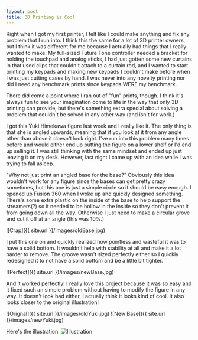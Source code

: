 ```yaml
---
layout: post
title: 3D Printing is Cool
---
```


Right when I got my first printer, I felt like I could make anything and fix any problem that I run into. I think this the same for a lot of 3D printer owners, but I think it was different for me because I actually had things that I really wanted to make. My full-sized Future Tone controller needed a bracket for holding the touchpad and analog sticks, I had just gotten some new curtains in that used clips that couldn't attach to a curtain rod, and I wanted to start printing my keypads and making new keypads I couldn't make before when I was just cutting cases by hand. I was never into any novelty printing nor did I need any benchmark prints since keypads WERE my benchmark.

There did come a point where I ran out of "fun" prints, though. I think it's always fun to see your imagination come to life in the way that only 3D printing can provide, but there's something extra special about solving a problem that couldn't be solved in any other way (and isn't for work.)

I got this Yuki Himekawa figure last week and I really like it. The only thing is that she is angled upwards, meaning that if you look at it from any angle other than above it doesn't look right. I've run into this problem many times before and would either end up putting the figure on a lower shelf or I'd end up selling it. I was still thinking with the same mindset and ended up just leaving it on my desk. However, last night I came up with an idea while I was trying to fall asleep.

"Why not just print an angled base for the base?" Obviously this idea wouldn't work for any figure since the bases can get pretty crazy sometimes, but this one is just a simple circle so it should be easy enough. I opened up Fusion 360 when I woke up and quickly designed something. There's some extra plastic on the inside of the base to help support the streamers(?) so it needed to be hollow in the inside so they don't prevent it from going down all the way. Otherwise I just need to make a circular grove and cut it off at an angle (this was 10%.)

![Crap]({{ site.url }}/images/oldBase.jpg)

I put this one on and quickly realized how pointless and wasteful it was to have a solid bottom. It wouldn't help with stability at all and make it a lot harder to remove. The groove wasn't sized perfectly either so I quickly redesigned it to not have a solid bottom and be a little bit tighter.

![Perfect]({{ site.url }}/images/newBase.jpg)

And it worked perfectly! I really love this project because it was so easy and it fixed such an simple problem without having to modify the figure in any way. It doesn't look bad either, I actually think it looks kind of cool. It also looks closer to the original illustration!

![Orignal]({{ site.url }}/images/oldYuki.jpg) ![New Base]({{ site.url }}/images/newYuki.jpg)

Here's the illustration:
![Illustration](http://www.project-imas.com/w/images/thumb/0/07/Yuki_SS_SSR%2B.png/800px-Yuki_SS_SSR%2B.png)
